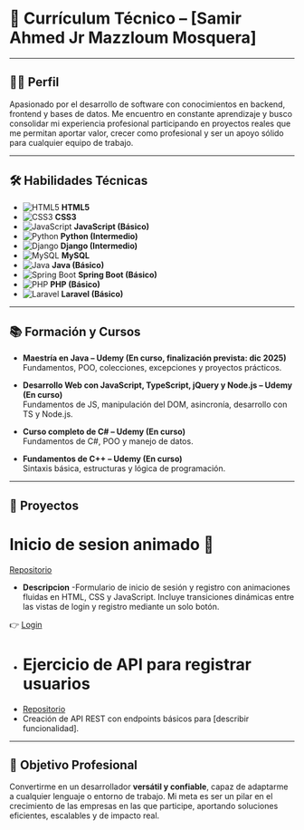   # 📌 Currículum Técnico – [Samir Ahmed Jr Mazzloum Mosquera]

---

## 👨‍💻 Perfil
Apasionado por el desarrollo de software con conocimientos en backend, frontend y bases de datos. Me encuentro en constante aprendizaje y busco consolidar mi experiencia profesional participando en proyectos reales que me permitan aportar valor, crecer como profesional y ser un apoyo sólido para cualquier equipo de trabajo.

---

## 🛠️ Habilidades Técnicas

- ![HTML5](https://img.shields.io/badge/HTML5-E34F26?logo=html5&logoColor=fff) **HTML5**  
- ![CSS3](https://img.shields.io/badge/CSS3-1572B6?logo=css3&logoColor=fff) **CSS3**  
- ![JavaScript](https://img.shields.io/badge/JavaScript-F7DF1E?logo=javascript&logoColor=000) **JavaScript (Básico)**  
- ![Python](https://img.shields.io/badge/Python-3776AB?logo=python&logoColor=fff) **Python (Intermedio)**  
- ![Django](https://img.shields.io/badge/Django-092E20?logo=django&logoColor=fff) **Django (Intermedio)**  
- ![MySQL](https://img.shields.io/badge/MySQL-4479A1?logo=mysql&logoColor=fff) **MySQL**  
- ![Java](https://img.shields.io/badge/Java-007396?logo=java&logoColor=fff) **Java (Básico)**  
- ![Spring Boot](https://img.shields.io/badge/Spring%20Boot-6DB33F?logo=springboot&logoColor=fff) **Spring Boot (Básico)**  
- ![PHP](https://img.shields.io/badge/PHP-777BB4?logo=php&logoColor=fff) **PHP (Básico)**  
- ![Laravel](https://img.shields.io/badge/Laravel-FF2D20?logo=laravel&logoColor=fff) **Laravel (Básico)**  

---

## 📚 Formación y Cursos

- **Maestría en Java – Udemy (En curso, finalización prevista: dic 2025)**  
  Fundamentos, POO, colecciones, excepciones y proyectos prácticos.  

- **Desarrollo Web con JavaScript, TypeScript, jQuery y Node.js – Udemy (En curso)**  
  Fundamentos de JS, manipulación del DOM, asincronía, desarrollo con TS y Node.js.  

- **Curso completo de C# – Udemy (En curso)**  
  Fundamentos de C#, POO y manejo de datos.  

- **Fundamentos de C++ – Udemy (En curso)**  
  Sintaxis básica, estructuras y lógica de programación.

---

## 📂 Proyectos

# Inicio de sesion animado 🚀
[Repositorio](https://github.com/sami0047g/inicio-sesion-animado)
- **Descripcion**
-Formulario de inicio de sesión y registro con animaciones fluidas en HTML, CSS y JavaScript. Incluye transiciones dinámicas entre las vistas de login y registro mediante un solo botón.

👉 [Login](https://sami0047g.github.io/inicio-sesion-animado/)


- # Ejercicio de API para registrar usuarios
- [Repositorio](link)
- 
  Creación de API REST con endpoints básicos para [describir funcionalidad].


---

## 🎯 Objetivo Profesional
Convertirme en un desarrollador **versátil y confiable**, capaz de adaptarme a cualquier lenguaje o entorno de trabajo. Mi meta es ser un pilar en el crecimiento de las empresas en las que participe, aportando soluciones eficientes, escalables y de impacto real.  

